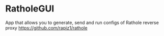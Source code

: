 # RatholeGUI
App that allows you to generate, send and run configs of Rathole reverse proxy https://github.com/rapiz1/rathole

